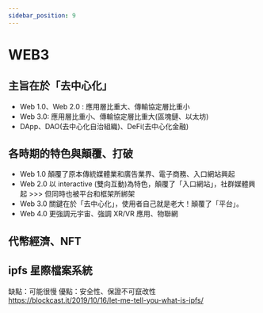 ```yaml
---
sidebar_position: 9
---
```

# WEB3

## 主旨在於「去中心化」
- Web 1.0、Web 2.0 : 應用層比重大、傳輸協定層比重小
- Web 3.0: 應用層比重小、傳輸協定層比重大(區塊鏈、以太坊)
- DApp、DAO(去中心化自治組織)、DeFi(去中心化金融)

## 各時期的特色與顛覆、打破
- Web 1.0 顛覆了原本傳統媒體業和廣告業界、電子商務、入口網站興起
- Web 2.0 以 interactive (雙向互動)為特色，顛覆了「入口網站」，社群媒體興起 >>> 但同時也被平台和框架所綁架
- Web 3.0 關鍵在於「去中心化」，使用者自己就是老大！顛覆了「平台」。
- Web 4.0 更強調元宇宙、強調 XR/VR 應用、物聯網

## 代幣經濟、NFT

## ipfs 星際檔案系統
缺點：可能很慢
優點：安全性、保證不可竄改性
https://blockcast.it/2019/10/16/let-me-tell-you-what-is-ipfs/
